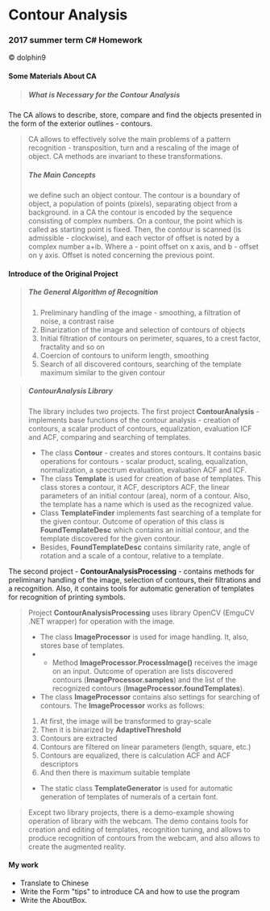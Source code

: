 # Contour Analysis
### 2017 summer term  C# Homework

&copy; dolphin9

####  Some Materials About CA

> ##### What is Necessary for the Contour Analysis
 The CA allows to describe, store, compare and find the objects presented in the form of the exterior outlines - contours.
>
>CA allows to effectively solve the main problems of a pattern recognition - transposition, turn and a rescaling of the image of object. CA methods are invariant to these transformations.
> ##### The Main Concepts
>
>we define such an object contour. The contour is a boundary of object, a population of points (pixels), separating object from a background.
>in a CA the contour is encoded by the sequence consisting of complex numbers. On a contour, the point which is called as starting point is fixed. Then, the contour is scanned (is admissible - clockwise), and each vector of offset is noted by a complex number a+ib. Where a - point offset on x axis, and b - offset on y axis. Offset is noted concerning the previous point.

#### Introduce of the Original Project
>##### The General Algorithm of Recognition
>
> 1. Preliminary handling of the image - smoothing, a filtration of noise, a contrast raise
>2.	Binarization of the image and selection of contours of objects
>3.	Initial filtration of contours on perimeter, squares, to a crest factor, fractality and so on
>4.	Coercion of contours to uniform length, smoothing
>5.	Search of all discovered contours, searching of the template maximum similar to the given contour

>##### ContourAnalysis Library
>The library includes two projects. The first project <b> ContourAnalysis</b> - implements base functions of the contour analysis - creation of contours, a scalar product of contours, equalization, evaluation ICF and ACF, comparing and searching of templates.
>
> + The class <b>Contour</b> - creates and stores contours. It contains basic operations for contours - scalar product, scaling, equalization, normalization, a spectrum evaluation, evaluation ACF and ICF.
>+ The class <b>Template</b> is used for creation of base of templates. This class stores a contour, it ACF, descriptors ACF, the linear parameters of an initial contour (area), norm of a contour. Also, the template has a name which is used as the recognized value.
>+ Class <b>TemplateFinder</b> implements fast searching of a template for the given contour. Outcome of operation of this class is <b>FoundTemplateDesc</b> which contains an initial contour, and the template discovered for the given contour.
>+ Besides, <b>FoundTemplateDesc</b> contains similarity rate, angle of rotation and a scale of a contour, relative to a template.
>
The second project - <b>ContourAnalysisProcessing</b> - contains methods for preliminary handling of the image, selection of contours, their filtrations and a recognition. Also, it contains tools for automatic generation of templates for recognition of printing symbols.
>
> Project <b>ContourAnalysisProcessing</b> uses library OpenCV (EmguCV .NET wrapper) for operation with the image.
>+ The class <b>ImageProcessor</b> is used for image handling. It, also, stores base of templates.
>+ - Method <b>ImageProcessor.ProcessImage()</b> receives the image on an input. Outcome of operation are lists discovered contours (<b>ImageProcessor.samples</b>) and the list of the recognized contours (<b>ImageProcessor.foundTemplates</b>).
>+ The class <b>ImageProcessor</b> contains also settings for searching of contours.
>The <b>ImageProcessor</b> works as follows:
>  1.	At first, the image will be transformed to gray-scale
>  2.	Then it is binarized by <b>AdaptiveThreshold</b>
>  3.	Contours are extracted
>  4.	Contours are filtered on linear parameters (length, square, etc.)
>  5. Contours are equalized, there is calculation ACF and ACF descriptors
>  6.	And then there is maximum suitable template
>
>+ The static class <b>TemplateGenerator</b> is used for automatic generation of templates of numerals of a certain font.
>

>Except two library projects, there is a demo-example showing operation of library with the webcam. The demo contains tools for creation and editing of templates, recognition tuning, and allows to produce recognition of contours from the webcam, and also allows to create the augmented reality.


#### My work
+ Translate to Chinese
+ Write the Form "tips" to introduce CA and how to use the program
+ Write the AboutBox.
